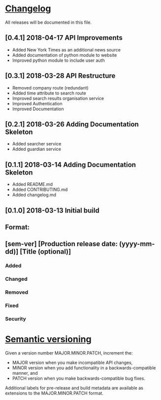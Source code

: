 # [Changelog](http://keepachangelog.com/)
All releases will be documented in this file.

## [0.4.1] 2018-04-17 API Improvements
- Added New York Times as an additional news source
- Added documentation of python module to website
- Improved python module to include user auth


## [0.3.1] 2018-03-28 API Restructure
- Removed company route (redundant)
- Added time attribute to search route
- Improved search results organisation service
- Improved Authentication
- Improved Documentation

## [0.2.1] 2018-03-26 Adding Documentation Skeleton
- Added searcher service
- Added guardian service

## [0.1.1] 2018-03-14 Adding Documentation Skeleton
- Added README.md
- Added CONTRIBUTING.md
- Added changelog.md


## [0.1.0] 2018-03-13 Initial build

## Format:
## [sem-ver] [Production release date: (yyyy-mm-dd)] [Title (optional)]
### Added
### Changed
### Removed
### Fixed
### Security

# [Semantic versioning](http://semver.org/)

Given a version number MAJOR.MINOR.PATCH, increment the:

- MAJOR version when you make incompatible API changes,
- MINOR version when you add functionality in a backwards-compatible manner, and
- PATCH version when you make backwards-compatible bug fixes.

Additional labels for pre-release and build metadata are available as extensions to the MAJOR.MINOR.PATCH format.
